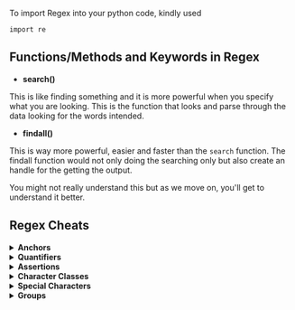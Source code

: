 To import Regex into your python code, kindly used

`import re`

## Functions/Methods and Keywords in Regex
- <b>search()</b>

This is like finding something and it is more powerful when you specify what you are looking.
This is the function that looks and parse through the data looking for the words intended.

- <b>findall()</b>

This is way more powerful, easier and faster than the `search` function. The findall function would not only doing the
searching only but also create an handle for the getting the output.

You might not really understand this but as we move on, you'll get to understand it better.

## Regex Cheats
<details>
<summary>
<strong>Anchors<strong>
</summary>
<ul>
<li>  `^` - Start of string, or start of line in a multi-line pattern </li>
<li> `\A` - Start of a string </li>
<li> `$` - End of a string, or end of line in a multi-line pattern </li>
<li> `\Z` - End of a string </li>
<li> `\b` - Word boundary </li>
<li> `\B` - Not word boundary 
<li> `\<` - Start of a word
<li> `\>` - End of a word
</ul>
</details> 
<details>
<summary>
<strong>Quantifiers<strong>
</summary>
<ul>
<li>  `*` - Used to match 0 or more of the previous (e.g. xy*z could correspond to "xz", "xyz", "xyyz", etc.) </li>
<li> `?` - Matches 0 or 1 of the previous </li>
<li> `+` - Matches 1 or more of the previous </li>
<li> `{3}` - Matches exactly 3 </li>
<li> `{2, 4}` - Matches everything between 2-4 </li>
</ul>
</details>
<details>
<summary>
<strong>Assertions<strong>
</summary>
<ul>
<li>  `?=` - Lookahead assertion </li>
<li> `?!` - Negative lookahead </li>
<li> `?<=` - Lookbehind assertion </li>
<li> `?>` - Once-only Subexpression </li>
<li> `?#` - Comment </li>
<li> `?()|` - Condition [if then else] </li>
<li> `?()` - Condition [if then] </li>  
</ul>
</details>
<details>
<summary>
<strong>Character Classes<strong>
</summary>
<ul>
<li>  `\c` - Control character </li>
<li> `\s` - White space </li>
<li> `\S` - Not white space </li>
<li> `\d` - Digit </li>
<li> `\D` - Not digit </li>
<li>  `\w` - Word </li>
<li> `\W` - Not word </li>
<li> `\x` - Hexadecimal digit </li>
<li> `\O` - Octal digit </li>
</ul>
</details>
<details>
<summary>
<strong>Special Characters<strong>
</summary>
<ul>
<li>  `\n` - New line </li>
<li> `\r` - Carriage return </li>
<li> `\t` - Tab </li>
<li> `\v` - Vertical tab </li>
<li> `\f` - Form feed </li>
<li> `\xxx` - Octal character xxx </li>
<li> `\xhh` - Hex character hh </li>  
</ul>
</details>
<details>
<summary>
<strong>Groups<strong>
</summary>
<ul>
<li>  `(xyz)` - Grouping of characters </li>
<li> `(?:xyz)` - Non-capturing group of characters </li>
<li> `[xyz]` - Matches a range of characters (e.g. x or y or z) </li>
<li> `[^xyz]` - Matches a character other than x or y or z </li>
<li> `[a-d]` - Matches a character from within a specified range </li>
<li> `[0-9]` - Matches a digit from within a specified range </li>  
</ul>
</details>





 

